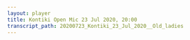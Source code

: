 ```yaml
---
layout: player
title: Kontiki Open Mic 23 Jul 2020, 20:00
transcript_path: 20200723_Kontiki_23_Jul_2020__Old_ladies
---
```

